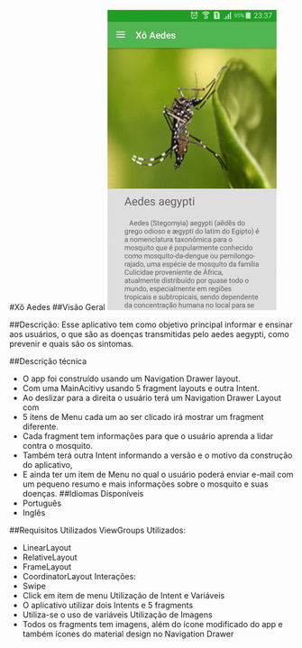 #Xô Aedes
##Visão Geral
![demo](screenshots/gif_app.gif)

##Descrição:
 Esse aplicativo tem como objetivo principal informar e ensinar aos usuários, o que são as doenças transmitidas pelo aedes aegypti, como prevenir e quais são os sintomas.

##Descrição técnica
 * O app foi construído usando um Navigation Drawer layout.
 * Com uma MainAcitivy usando 5 fragment layouts e outra Intent.
 * Ao deslizar para a direita o usuário terá um Navigation Drawer Layout com
 * 5 itens de Menu cada um ao ser clicado irá mostrar um fragment diferente.
 * Cada fragment tem informações para que o usuário aprenda a lidar contra o mosquito.
 * Também terá outra Intent informando a versão e o motivo da construção do aplicativo,
 * E ainda ter um item de Menu no qual o usuário poderá enviar e-mail com um pequeno resumo e mais informações sobre o mosquito e suas doenças.
##Idiomas Disponíveis
 * Português 
 * Inglês

##Requisitos Utilizados
ViewGroups Utilizados:
 * LinearLayout
 * RelativeLayout
 * FrameLayout
 * CoordinatorLayout
Interações:
 * Swipe
 * Click em item de menu
Utilização de Intent e Variáveis
 * O aplicativo utilizar dois Intents e 5 fragments 
 * Utiliza-se o uso de variáveis
Utilização de Imagens
 * Todos os fragments tem imagens, além do ícone modificado do app e também ícones do
material design no Navigation Drawer

